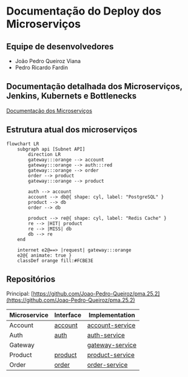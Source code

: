 # Documentação do Deploy dos Microserviços

## Equipe de desenvolvedores

- João Pedro Queiroz Viana
- Pedro Ricardo Fardin

## Documentação detalhada dos Microserviços, Jenkins, Kubernets e Bottlenecks

[Documentação dos Microserviços](https://joao-pedro-queiroz.github.io/pma_apis_docs/)

## Estrutura atual dos microserviços

``` mermaid
flowchart LR
    subgraph api [Subnet API]
        direction LR
        gateway:::orange --> account
        gateway:::orange --> auth:::red
        gateway:::orange --> order
        order --> product
        gateway:::orange --> product

        auth --> account
        account --> db@{ shape: cyl, label: "PostgreSQL" }
        product --> db
        order --> db

        product --> re@{ shape: cyl, label: "Redis Cache" }
        re --> |HIT| product
        re --> |MISS| db
        db --> re
    end

    internet e2@==> |request| gateway:::orange
    e2@{ animate: true }
    classDef orange fill:#FCBE3E
```

## Repositórios

Principal: 
[https://github.com/Joao-Pedro-Queiroz/pma.25.2](https://github.com/Joao-Pedro-Queiroz/pma.25.2)

| Microservice | Interface | Implementation |
|-|-|-|
| Account | [account](https://github.com/Joao-Pedro-Queiroz/account) | [account-service](https://github.com/Joao-Pedro-Queiroz/account-service) |
| Auth | [auth](https://github.com/Joao-Pedro-Queiroz/auth) | [auth-service](https://github.com/Joao-Pedro-Queiroz/auth-service) |
| Gateway |  | [gateway-service](https://github.com/Joao-Pedro-Queiroz/gateway-service) |
| Product | [product](https://github.com/Joao-Pedro-Queiroz/product) | [product-service](https://github.com/Joao-Pedro-Queiroz/product-service) |
| Order | [order](https://github.com/Joao-Pedro-Queiroz/order) | [order-service](https://github.com/Joao-Pedro-Queiroz/order-service) |